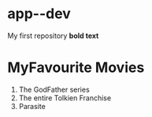 # app--dev
My first repository
**bold text**
# MyFavourite Movies
1. The GodFather series
2. The entire Tolkien Franchise
3. Parasite
